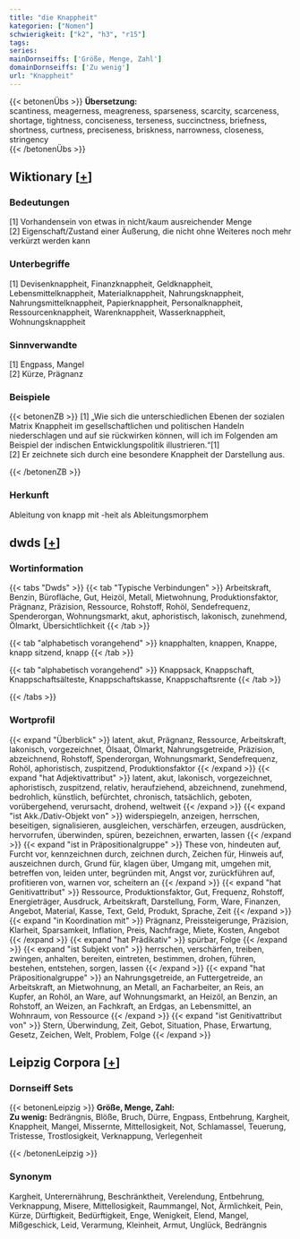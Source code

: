 ```yaml
---
title: "die Knappheit"
kategorien: ["Nomen"]
schwierigkeit: ["k2", "h3", "r15"]
tags:
series:
mainDornseiffs: ['Größe, Menge, Zahl']
domainDornseiffs: ['Zu wenig']
url: "Knappheit"
---
```


{{< betonenÜbs >}}
**Übersetzung:**  
scantiness, meagerness, meagreness, sparseness, scarcity, scarceness, shortage, tightness, conciseness, terseness, succinctness, briefness, shortness, curtness, preciseness, briskness, narrowness, closeness, stringency  
{{< /betonenÜbs >}}

## Wiktionary [[+](https://de.wiktionary.org/wiki/Knappheit)]

### Bedeutungen
[1] Vorhandensein von etwas in nicht/kaum ausreichender Menge  
[2] Eigenschaft/Zustand einer Äußerung, die nicht ohne Weiteres noch mehr verkürzt werden kann  

### Unterbegriffe
[1] Devisenknappheit, Finanzknappheit, Geldknappheit, Lebensmittelknappheit, Materialknappheit, Nahrungsknappheit, Nahrungsmittelknappheit, Papierknappheit, Personalknappheit, Ressourcenknappheit, Warenknappheit, Wasserknappheit, Wohnungsknappheit  

### Sinnverwandte
[1] Engpass, Mangel  
[2] Kürze, Prägnanz  

### Beispiele
{{< betonenZB >}}
[1] „Wie sich die unterschiedlichen Ebenen der sozialen Matrix Knappheit im gesellschaftlichen und politischen Handeln niederschlagen und auf sie rückwirken können, will ich im Folgenden am Beispiel der indischen Entwicklungspolitik illustrieren.“[1]  
[2] Er zeichnete sich durch eine besondere Knappheit der Darstellung aus.  

{{< /betonenZB >}}
### Herkunft
Ableitung von knapp mit -heit als Ableitungsmorphem  



## dwds [[+](https://www.dwds.de/wb/Knappheit)]

### Wortinformation
{{< tabs "Dwds" >}}
{{< tab "Typische Verbindungen" >}}
Arbeitskraft, Benzin, Bürofläche, Gut, Heizöl, Metall, Mietwohnung, Produktionsfaktor, Prägnanz, Präzision, Ressource, Rohstoff, Rohöl, Sendefrequenz, Spenderorgan, Wohnungsmarkt, akut, aphoristisch, lakonisch, zunehmend, Ölmarkt, Übersichtlichkeit
{{< /tab >}}

{{< tab "alphabetisch vorangehend" >}}
knapphalten, knappen, Knappe, knapp sitzend, knapp
{{< /tab >}}

{{< tab "alphabetisch vorangehend" >}}
Knappsack, Knappschaft, Knappschaftsälteste, Knappschaftskasse, Knappschaftsrente
{{< /tab >}}

{{< /tabs >}}

### Wortprofil
{{< expand "Überblick" >}} latent, akut, Prägnanz, Ressource, Arbeitskraft, lakonisch, vorgezeichnet, Ölsaat, Ölmarkt, Nahrungsgetreide, Präzision, abzeichnend, Rohstoff, Spenderorgan, Wohnungsmarkt, Sendefrequenz, Rohöl, aphoristisch, zuspitzend, Produktionsfaktor {{< /expand >}}
{{< expand "hat Adjektivattribut" >}} latent, akut, lakonisch, vorgezeichnet, aphoristisch, zuspitzend, relativ, heraufziehend, abzeichnend, zunehmend, bedrohlich, künstlich, befürchtet, chronisch, tatsächlich, geboten, vorübergehend, verursacht, drohend, weltweit {{< /expand >}}
{{< expand "ist Akk./Dativ-Objekt von" >}} widerspiegeln, anzeigen, herrschen, beseitigen, signalisieren, ausgleichen, verschärfen, erzeugen, ausdrücken, hervorrufen, überwinden, spüren, bezeichnen, erwarten, lassen {{< /expand >}}
{{< expand "ist in Präpositionalgruppe" >}} These von, hindeuten auf, Furcht vor, kennzeichnen durch, zeichnen durch, Zeichen für, Hinweis auf, auszeichnen durch, Grund für, klagen über, Umgang mit, umgehen mit, betreffen von, leiden unter, begründen mit, Angst vor, zurückführen auf, profitieren von, warnen vor, scheitern an {{< /expand >}}
{{< expand "hat Genitivattribut" >}} Ressource, Produktionsfaktor, Gut, Frequenz, Rohstoff, Energieträger, Ausdruck, Arbeitskraft, Darstellung, Form, Ware, Finanzen, Angebot, Material, Kasse, Text, Geld, Produkt, Sprache, Zeit {{< /expand >}}
{{< expand "in Koordination mit" >}} Prägnanz, Preissteigerunge, Präzision, Klarheit, Sparsamkeit, Inflation, Preis, Nachfrage, Miete, Kosten, Angebot {{< /expand >}}
{{< expand "hat Prädikativ" >}} spürbar, Folge {{< /expand >}}
{{< expand "ist Subjekt von" >}} herrschen, verschärfen, treiben, zwingen, anhalten, bereiten, eintreten, bestimmen, drohen, führen, bestehen, entstehen, sorgen, lassen {{< /expand >}}
{{< expand "hat Präpositionalgruppe" >}} an Nahrungsgetreide, an Futtergetreide, an Arbeitskraft, an Mietwohnung, an Metall, an Facharbeiter, an Reis, an Kupfer, an Rohöl, an Ware, auf Wohnungsmarkt, an Heizöl, an Benzin, an Rohstoff, an Weizen, an Fachkraft, an Erdgas, an Lebensmittel, an Wohnraum, von Ressource {{< /expand >}}
{{< expand "ist Genitivattribut von" >}} Stern, Überwindung, Zeit, Gebot, Situation, Phase, Erwartung, Gesetz, Zeichen, Welt, Problem, Folge {{< /expand >}}

## Leipzig Corpora [[+](https://corpora.uni-leipzig.de/en/res?word=Knappheit&corpusId=deu_newscrawl-public_2018)]

### Dornseiff Sets
{{< betonenLeipzig >}}
**Größe, Menge, Zahl:**  
**Zu wenig:** Bedrängnis, Blöße, Bruch, Dürre, Engpass, Entbehrung, Kargheit, Knappheit, Mangel, Missernte, Mittellosigkeit, Not, Schlamassel, Teuerung, Tristesse, Trostlosigkeit, Verknappung, Verlegenheit  

{{< /betonenLeipzig >}}

### Synonym
Kargheit, Unterernährung, Beschränktheit, Verelendung, Entbehrung, Verknappung, Misere, Mittellosigkeit, Raummangel, Not, Ärmlichkeit, Pein, Kürze, Dürftigkeit, Bedürftigkeit, Enge, Wenigkeit, Elend, Mangel, Mißgeschick, Leid, Verarmung, Kleinheit, Armut, Unglück, Bedrängnis

